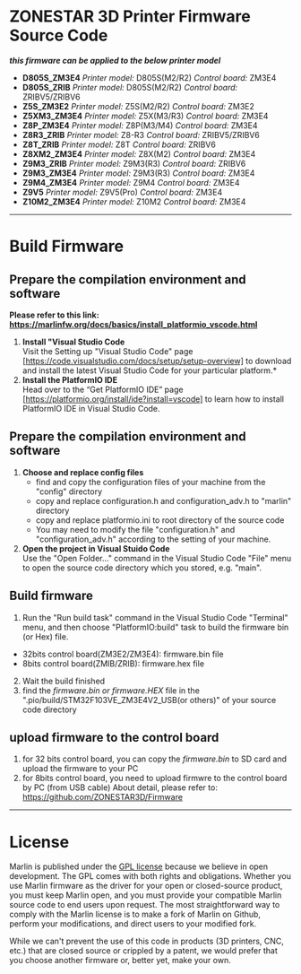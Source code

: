 ﻿# ZONESTAR 3D Printer Firmware Source Code
***this firmware can be applied to the below printer model***
- **D805S_ZM3E4**  *Printer model:* D805S(M2/R2)   *Control board:* ZM3E4
- **D805S_ZRIB**   *Printer model:* D805S(M2/R2)   *Control board:* ZRIBV5/ZRIBV6
- **Z5S_ZM3E2**	   *Printer model:* Z5S(M2/R2)	   *Control board:* ZM3E2
- **Z5XM3_ZM3E4**  *Printer model:* Z5X(M3/R3)	   *Control board:* ZM3E4
- **Z8P_ZM3E4**	   *Printer model:* Z8P(M3/M4)	   *Control board:* ZM3E4
- **Z8R3_ZRIB**	   *Printer model:* Z8-R3	   *Control board:* ZRIBV5/ZRIBV6
- **Z8T_ZRIB**     *Printer model:* Z8T		   *Control board:* ZRIBV6
- **Z8XM2_ZM3E4**  *Printer model:* Z8X(M2)	   *Control board:* ZM3E4
- **Z9M3_ZRIB**    *Printer model:* Z9M3(R3)	   *Control board:* ZRIBV6
- **Z9M3_ZM3E4**   *Printer model:* Z9M3(R3)	   *Control board:* ZM3E4
- **Z9M4_ZM3E4**   *Printer model:* Z9M4	   *Control board:* ZM3E4
- **Z9V5** 	   *Printer model:* Z9V5(Pro)	   *Control board:* ZM3E4
- **Z10M2_ZM3E4**  *Printer model:* Z10M2	   *Control board:* ZM3E4

---
# Build Firmware

## Prepare the compilation environment and software
**Please refer to this link: https://marlinfw.org/docs/basics/install_platformio_vscode.html**
1. **Install "Visual Studio Code**  
Visit the Setting up "Visual Studio Code" page [https://code.visualstudio.com/docs/setup/setup-overview] to download and install the latest Visual Studio Code for your particular platform.*
2. **Install the PlatformIO IDE**  
Head over to the “Get PlatformIO IDE” page [https://platformio.org/install/ide?install=vscode]    to learn how to install PlatformIO IDE in Visual Studio Code.

## Prepare the compilation environment and software
1. **Choose and replace config files**  
   - find and copy the configuration files of your machine from the "config" directory  
   - copy and replace configuration.h and configuration_adv.h to "marlin" directory  
   - copy and replace platformio.ini to root directory of the source code  
   - You may need to modify the file "configuration.h" and "configuration_adv.h" according to the setting of your machine.  
2. **Open the project in Visual Stuido Code**  
Use the "Open Folder…" command in the Visual Studio Code "File" menu to open the source code directory which you stored, e.g. "main".  


## Build firmware
1. Run the "Run build task" command in the Visual Studio Code "Terminal" menu, and then choose "PlatformIO:build" task to build the firmware bin (or Hex) file.
- 32bits control board(ZM3E2/ZM3E4): firmware.bin file
- 8bits control board(ZMIB/ZRIB): firmware.hex file
2. Wait the build finished
3. find the *firmware.bin or firmware.HEX* file in the ".pio/build/STM32F103VE_ZM3E4V2_USB(or others)" of your source code directory

## upload firmware to the control board
1. for 32 bits control board, you can copy the *firmware.bin* to SD card and upload the firmware to your PC
2. for 8bits control board, you need to upload firmwre to the control board by PC (from USB cable)
About detail, please refer to: https://github.com/ZONESTAR3D/Firmware

---
# License

Marlin is published under the [GPL license](/LICENSE) because we believe in open development. The GPL comes with both rights and obligations. Whether you use Marlin firmware as the driver for your open or closed-source product, you must keep Marlin open, and you must provide your compatible Marlin source code to end users upon request. The most straightforward way to comply with the Marlin license is to make a fork of Marlin on Github, perform your modifications, and direct users to your modified fork.

While we can't prevent the use of this code in products (3D printers, CNC, etc.) that are closed source or crippled by a patent, we would prefer that you choose another firmware or, better yet, make your own.
